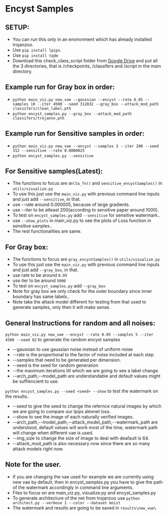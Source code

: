# Encyst Samples

## SETUP:
* You can run this only in an environment which has already installed trojanzoo.
* Use `pip install lpips`.
* Use `pip install tqdm`
* Download this check_class_script folder from [Google Drive](https://drive.google.com/file/d/18RCO7cx0dq_Rr_70zm-e3snHWOs9SSTI/view?usp=sharing) and put all the 3 directories, that is /checkpoints,
/classifers and /script in the main directory.
 

## Example run for Gray box in order:

* `python main_viz.py new_vae --gaussian --encyst --rate 0.05 --samples 10 --iter 4500 --seed 312832 --gray_box --attack_mod_path classifers/clean_label.pth`
* `python encyst_samples.py --gray_box --attack_mod_path classifers/trojannn.pth`

## Example run for Sensitive samples in order:
*  `python main_viz.py new_vae --encyst --samples 3 --iter 200 --seed 312 --sensitive --rate 0.0000025`
* `python encyst_samples.py --sensitive`

## For Sensitive samples(Latest):
* The functions to focus are `delta_fn()` and `sensitive_encystSamples()` in `utils/visualize.py`
* To use this just use the `main_viz.py` with previous command line inputs and just add `--sensitive`, in that.
* use --rate around 0.000005, because of large gradients.
* use --iter to be atleast 200(according to sensitive paper around 1000).
* To test on `encyst_samples.py` add `--sensitive` for sensitive watermark..
* use `--show_plots` in main_viz.py to see the plots of Loss function in sensitive samples..
* The rest functionalities are same.

## For Gray box:
* The functions to focus are `gray_encystSamples()` in `utils/visualize.py`
* To use this just use the `main_viz.py` with previous command line inputs and just add `--gray_box`, in that.
* use rate to be around `0.05`
* use iter to be around `5000`
* To test on `encyst_samples.py` add `--gray_box`
* Note for gray box we only check for the outer boundary since inner boundary has same labels..
* Note take the attack model different for testing from that used to generate samples, only then it will make sense.


## General Instructions for random and all noises:
`python main_viz.py new_vae --encyst --rate 0.05 --samples 5 --iter 4500 --seed 62` to generate the random encyst samples
* --gaussian to use gaussian noise instead of uniform noise
* --rate is the proportional to the factor of noise included at each step
* --samples that need to be generated per dimension.
* --seed is the seed for random generation
* --the maximum iterations till which we are going to see a label change.
* --arch_path,--model_path are understandable and default values might be suffiencient to use.

`python encyst_samples.py --seed <seed> --show` to test the watermark on the results..
* --seed <seed>  to give the seed to change the refernce natural images by which we are going to compare our lpips alexnet loss.
* --show to see the image of each naturally verified images.
* --arch_path,--model_path,--attack_model_path,--watermark_path are understood, default values will work most of the time, watermark path will change when different vae is used.
* --img_size to change the size of image to deal with deafault is 64.
* --attack_mod_path is also necessary now since there are so many attack models right now.

## Note for the user.
* If you are changing the vae used for example we are currently using new vae by default, then in encyst_samples.py you have to give the path of the watermark accordingly in command line arguments.
* Files to focus on are main_viz.py, visualize.py and encyst_samples.py
* To generate architecture of the net from trojanzoo use `python architect.py --verbose 1 --color --dataset mnist`
* The watermark and results are going to be saved in `results\new_vae\`

